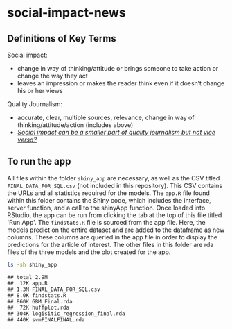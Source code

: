 social-impact-news
================

Definitions of Key Terms
------------------------

Social impact:

-   change in way of thinking/attitude or brings someone to take action or change the way they act
-   leaves an impression or makes the reader think even if it doesn’t change his or her views

Quality Journalism:

-   accurate, clear, multiple sources, relevance, change in way of thinking/attitude/action (includes above)
-   [*Social impact can be a smaller part of quality journalism but not vice versa?*](https://www.huffingtonpost.com/2012/04/16/huffington-post-pulitzer-prize-2012_n_1429169.html)

To run the app
--------------

All files within the folder `shiny_app` are necessary, as well as the CSV titled `FINAL_DATA_FOR_SQL.csv` (not included in this repository). This CSV contains the URLs and all statistics required for the models. The `app.R` file found within this folder contains the Shiny code, which includes the interface, server function, and a call to the shinyApp function. Once loaded into RStudio, the app can be run from clicking the tab at the top of this file titled 'Run App'. The `findstats.R` file is sourced from the app file. Here, the models predict on the entire dataset and are added to the dataframe as new columns. These columns are queried in the app file in order to display the predictions for the article of interest. The other files in this folder are rda files of the three models and the plot created for the app.

``` bash
ls -sh shiny_app
```

    ## total 2.9M
    ##  12K app.R
    ## 1.3M FINAL_DATA_FOR_SQL.csv
    ## 8.0K findstats.R
    ## 860K GBM_Final.rda
    ##  72K huffplot.rda
    ## 304K logisitic_regression_final.rda
    ## 440K svmFINALFINAL.rda
